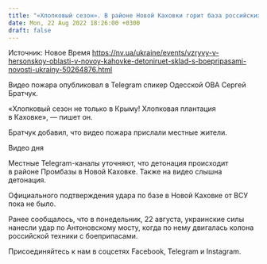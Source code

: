 ```yaml
---
title: "«Хлопковый сезон». В районе Новой Каховки горит база российских оккупантов — видео"
date: Mon, 22 Aug 2022 18:26:00 +0300
draft: false
---
```

Источник: Новое Время https://nv.ua/ukraine/events/vzryvy-v-hersonskoy-oblasti-v-novoy-kahovke-detoniruet-sklad-s-boepripasami-novosti-ukrainy-50264876.html


Видео пожара опубликовал в Telegram спикер Одесской ОВА Сергей Братчук.

«Хлопковый сезон не только в Крыму! Хлопковая плантация в Каховке», — пишет он.

Братчук добавил, что видео пожара прислали местные жители. 

 Видео дня   

Местные Telegram-каналы уточняют, что детонация происходит в районе Промбазы в Новой Каховке. Также на видео слышна детонация. 

Официального подтверждения удара по базе в Новой Каховке от ВСУ пока не было. 

Ранее сообщалось, что в понедельник, 22 августа, украинские силы нанесли удар по Антоновскому мосту, когда по нему двигалась колона российской техники с боеприпасами.

Присоединяйтесь к нам в соцсетях Facebook, Telegram и Instagram.
